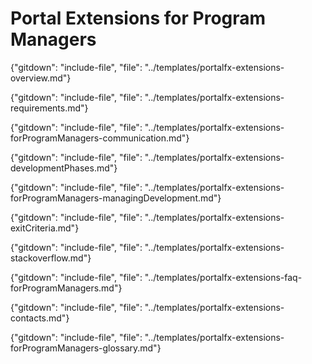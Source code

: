# Portal Extensions for Program Managers

{"gitdown": "include-file", "file": "../templates/portalfx-extensions-overview.md"}

{"gitdown": "include-file", "file": "../templates/portalfx-extensions-requirements.md"}

{"gitdown": "include-file", "file": "../templates/portalfx-extensions-forProgramManagers-communication.md"}
  
{"gitdown": "include-file", "file": "../templates/portalfx-extensions-developmentPhases.md"}
  
{"gitdown": "include-file", "file": "../templates/portalfx-extensions-forProgramManagers-managingDevelopment.md"}
  
{"gitdown": "include-file", "file": "../templates/portalfx-extensions-exitCriteria.md"}

<!-- 
## Best Practices
"gitdown": "include-file", "file": "../templates/portalfx-extensions-bp-forProgramManagers.md"
-->
 
{"gitdown": "include-file", "file": "../templates/portalfx-extensions-stackoverflow.md"}

{"gitdown": "include-file", "file": "../templates/portalfx-extensions-faq-forProgramManagers.md"}
  
{"gitdown": "include-file", "file": "../templates/portalfx-extensions-contacts.md"}

{"gitdown": "include-file", "file": "../templates/portalfx-extensions-forProgramManagers-glossary.md"}